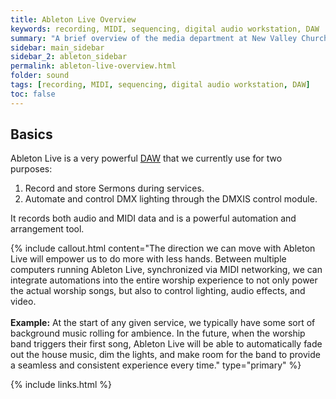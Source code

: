 ```yaml
---
title: Ableton Live Overview
keywords: recording, MIDI, sequencing, digital audio workstation, DAW
summary: "A brief overview of the media department at New Valley Church"
sidebar: main_sidebar
sidebar_2: ableton_sidebar
permalink: ableton-live-overview.html
folder: sound
tags: [recording, MIDI, sequencing, digital audio workstation, DAW]
toc: false
---
```


## Basics

Ableton Live is a very powerful <a href="#" data-toggle="tooltip" data-original-title="{{site.data.glossary.DAW}}">DAW</a> that we currently use for two purposes:

1. Record and store Sermons during services.
2. Automate and control DMX lighting through the DMXIS control module.

It records both audio and MIDI data and is a powerful automation and arrangement tool.

{% include callout.html content="The direction we can move with Ableton Live will empower us to do more with less hands.  Between multiple computers running Ableton Live, synchronized via MIDI networking, we can integrate automations into the entire worship experience to not only power the actual worship songs, but also to control lighting, audio effects, and video.  <br/><br/>**Example:** At the start of any given service, we typically have some sort of background music rolling for ambience.  In the future, when the worship band triggers their first song, Ableton Live will be able to automatically fade out the house music, dim the lights, and make room for the band to provide a seamless and consistent experience every time." type="primary" %}

{% include links.html %}
